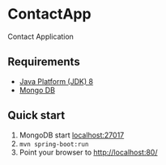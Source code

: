 # ContactApp
Contact Application

Requirements
------------
* [Java Platform (JDK) 8](http://www.oracle.com/technetwork/java/javase/downloads/index.html)
* [Mongo DB](https://www.mongodb.com/)

Quick start
-----------
1. MongoDB start [localhost:27017](localhost:27017)
2. `mvn spring-boot:run`
3. Point your browser to [http://localhost:80/](http://localhost:80/)
